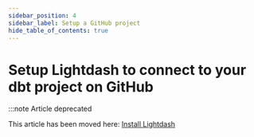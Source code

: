 ```yaml
---
sidebar_position: 4
sidebar_label: Setup a GitHub project
hide_table_of_contents: true
---
```


# Setup Lightdash to connect to your dbt project on GitHub

:::note Article deprecated

This article has been moved here: [Install Lightdash](./setup-lightdash/install-lightdash.mdx)
